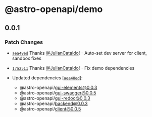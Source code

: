 # @astro-openapi/demo

## 0.0.1

### Patch Changes

- [`aea48ed`](https://github.com/JulianCataldo/astro-openapi/commit/aea48eddfb2d8db7b2edff45114bf99cbbfb8f7c) Thanks [@JulianCataldo](https://github.com/JulianCataldo)! - Auto-set dev server for client, sandbox fixes

- [`17a2511`](https://github.com/JulianCataldo/astro-openapi/commit/17a2511101696a40f0ea3d7e2ae7af1d32016f13) Thanks [@JulianCataldo](https://github.com/JulianCataldo)! - Fix demo dependencies

- Updated dependencies [[`aea48ed`](https://github.com/JulianCataldo/astro-openapi/commit/aea48eddfb2d8db7b2edff45114bf99cbbfb8f7c)]:
  - @astro-openapi/gui-elements@0.0.3
  - @astro-openapi/gui-swagger@0.0.5
  - @astro-openapi/gui-redoc@0.0.3
  - @astro-openapi/backend@0.0.3
  - @astro-openapi/client@0.0.5
